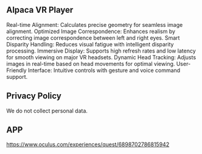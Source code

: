 ## Alpaca VR Player

Real-time Alignment: Calculates precise geometry for seamless image alignment.
Optimized Image Correspondence: Enhances realism by correcting image correspondence between left and right eyes.
Smart Disparity Handling: Reduces visual fatigue with intelligent disparity processing.
Immersive Display: Supports high refresh rates and low latency for smooth viewing on major VR headsets.
Dynamic Head Tracking: Adjusts images in real-time based on head movements for optimal viewing.
User-Friendly Interface: Intuitive controls with gesture and voice command support.


## Privacy Policy 

We do not collect personal data.

## APP
https://www.oculus.com/experiences/quest/6898702786815942
